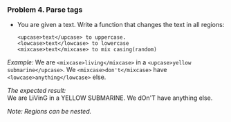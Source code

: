 ### Problem 4. Parse tags
*	You are given a text. Write a function that changes the text in all regions:

		<upcase>text</upcase> to uppercase.
		<lowcase>text</lowcase> to lowercase
		<mixcase>text</mixcase> to mix casing(random)

_Example:_ We are `<mixcase>living</mixcase>` in a `<upcase>yellow submarine</upcase>`. We `<mixcase>don't</mixcase>` have `<lowcase>anything</lowcase>` else.

_The expected result:_		
We are LiVinG in a YELLOW SUBMARINE. We dOn'T have anything else.

_Note: Regions can be nested._

